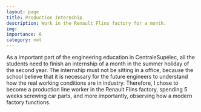 ```yaml
---
layout: page
title: Production Internship 
description: Work in the Renault Flins factory for a month.
img:
importance: 6
category: not
---
```

As a important part of the engineering education in CentraleSupélec, all the students need to finish an internship of a month in the summer holiday of the second year. The internship must not be sitting in a office, because the school believe that it is necessary for the future engineers to understand how the real working conditions are in industry. Therefore, I chose to become a production line worker in the Renault Flins factory, spending 5 weeks screwing car parts, and more importantly, observing how a modern factory functions.

